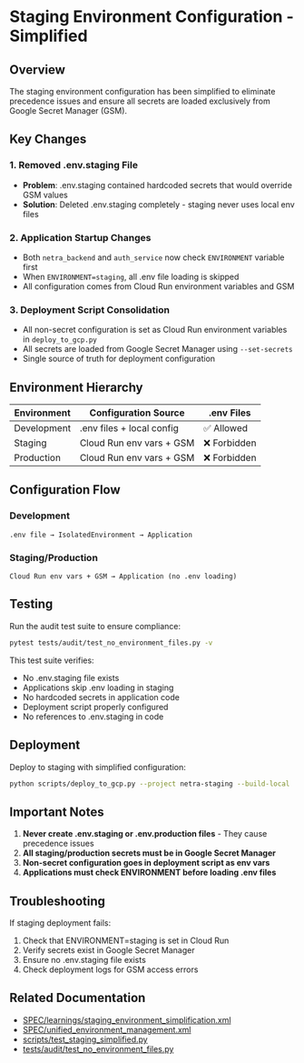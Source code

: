# Staging Environment Configuration - Simplified

## Overview

The staging environment configuration has been simplified to eliminate precedence issues and ensure all secrets are loaded exclusively from Google Secret Manager (GSM).

## Key Changes

### 1. Removed .env.staging File
- **Problem**: .env.staging contained hardcoded secrets that would override GSM values
- **Solution**: Deleted .env.staging completely - staging never uses local env files

### 2. Application Startup Changes
- Both `netra_backend` and `auth_service` now check `ENVIRONMENT` variable first
- When `ENVIRONMENT=staging`, all .env file loading is skipped
- All configuration comes from Cloud Run environment variables and GSM

### 3. Deployment Script Consolidation
- All non-secret configuration is set as Cloud Run environment variables in `deploy_to_gcp.py`
- All secrets are loaded from Google Secret Manager using `--set-secrets`
- Single source of truth for deployment configuration

## Environment Hierarchy

| Environment | Configuration Source | .env Files |
|------------|---------------------|------------|
| Development | .env files + local config | ✅ Allowed |
| Staging | Cloud Run env vars + GSM | ❌ Forbidden |
| Production | Cloud Run env vars + GSM | ❌ Forbidden |

## Configuration Flow

### Development
```
.env file → IsolatedEnvironment → Application
```

### Staging/Production
```
Cloud Run env vars + GSM → Application (no .env loading)
```

## Testing

Run the audit test suite to ensure compliance:
```bash
pytest tests/audit/test_no_environment_files.py -v
```

This test suite verifies:
- No .env.staging file exists
- Applications skip .env loading in staging
- No hardcoded secrets in application code
- Deployment script properly configured
- No references to .env.staging in code

## Deployment

Deploy to staging with simplified configuration:
```bash
python scripts/deploy_to_gcp.py --project netra-staging --build-local
```

## Important Notes

1. **Never create .env.staging or .env.production files** - They cause precedence issues
2. **All staging/production secrets must be in Google Secret Manager**
3. **Non-secret configuration goes in deployment script as env vars**
4. **Applications must check ENVIRONMENT before loading .env files**

## Troubleshooting

If staging deployment fails:
1. Check that ENVIRONMENT=staging is set in Cloud Run
2. Verify secrets exist in Google Secret Manager
3. Ensure no .env.staging file exists
4. Check deployment logs for GSM access errors

## Related Documentation

- [SPEC/learnings/staging_environment_simplification.xml](../SPEC/learnings/staging_environment_simplification.xml)
- [SPEC/unified_environment_management.xml](../SPEC/unified_environment_management.xml)
- [scripts/test_staging_simplified.py](../scripts/test_staging_simplified.py)
- [tests/audit/test_no_environment_files.py](../tests/audit/test_no_environment_files.py)